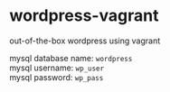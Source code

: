 # wordpress-vagrant
out-of-the-box wordpress using vagrant

mysql database name: `wordpress`<br />
mysql username: `wp_user`<br />
mysql password: `wp_pass`
